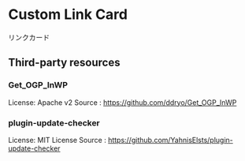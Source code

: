 # Custom Link Card
リンクカード

## Third-party resources
### Get_OGP_InWP
License: Apache v2
Source : https://github.com/ddryo/Get_OGP_InWP

### plugin-update-checker
License: MIT License
Source : https://github.com/YahnisElsts/plugin-update-checker

